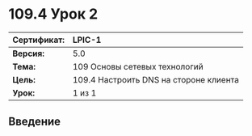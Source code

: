 # 109.4 Урок 2

| **Сертификат:** | LPIC-1                                      |
|:----------------|:--------------------------------------------|
| **Версия:**     | 5.0                                         |
| **Тема:**       | 109 Основы сетевых технологий               |                           
| **Цель:**       | 109.4 Настроить DNS на стороне клиента      |
| **Урок:**       | 1 из 1                                      |


## Введение

